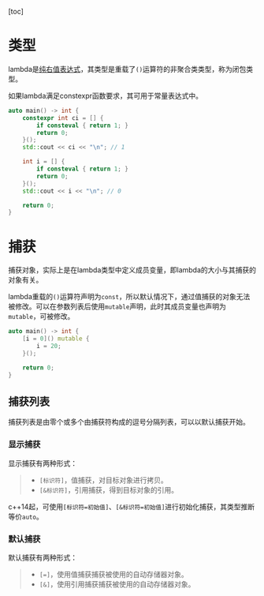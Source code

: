 

[toc]

# 类型

lambda是[纯右值表达式]()，其类型是重载了`()`运算符的非聚合类类型，称为闭包类型。

如果lambda满足constexpr函数要求，其可用于常量表达式中。

```cpp
auto main() -> int {
    constexpr int ci = [] {
        if consteval { return 1; }
        return 0;
    }();
    std::cout << ci << "\n"; // 1

    int i = [] {
        if consteval { return 1; }
        return 0;
    }();
    std::cout << i << "\n"; // 0

    return 0;
}
```

# 捕获

捕获对象，实际上是在lambda类型中定义成员变量，即lambda的大小与其捕获的对象有关。

lambda重载的`()`运算符声明为`const`，所以默认情况下，通过值捕获的对象无法被修改。可以在参数列表后使用`mutable`声明，此时其成员变量也声明为`mutable`，可被修改。

```cpp
auto main() -> int {
    [i = 0]() mutable {
        i = 20;
    }();

    return 0;
}
```

## 捕获列表

捕获列表是由零个或多个由捕获符构成的逗号分隔列表，可以以默认捕获开始。

### 显示捕获

显示捕获有两种形式：

> * `[标识符]`，值捕获，对目标对象进行拷贝。
> * `[&标识符]`，引用捕获，得到目标对象的引用。

c++14起，可使用`[标识符=初始值]`、`[&标识符=初始值]`进行初始化捕获，其类型推断等价`auto`。

### 默认捕获

默认捕获有两种形式：

> * `[=]`，使用值捕获捕获被使用的自动存储器对象。
> * `[&]`，使用引用捕获捕获被使用的自动存储器对象。


